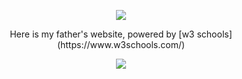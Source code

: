 <p align="center"><img src="https://user-images.githubusercontent.com/34480775/84751150-82b78880-afbc-11ea-977f-44abddab1ac8.PNG" /></p>
<p align="center">Here is my father's website, powered by [w3 schools](https://www.w3schools.com/)</p>
<p align="center"><img src="https://screenshot.ionos.com/storage/09f3fbbec69c3220469ab84d0d7d4defbcaa9612c9f98fae2ac1ee8e2e0a081b?timeout=15&oldScreenshot=false&uuid=b8441845e28c8678990bbe");" /></p>
